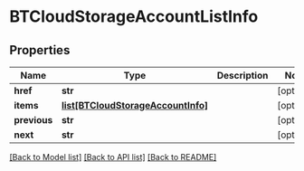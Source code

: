 # BTCloudStorageAccountListInfo

## Properties
Name | Type | Description | Notes
------------ | ------------- | ------------- | -------------
**href** | **str** |  | [optional] 
**items** | [**list[BTCloudStorageAccountInfo]**](BTCloudStorageAccountInfo.md) |  | [optional] 
**previous** | **str** |  | [optional] 
**next** | **str** |  | [optional] 

[[Back to Model list]](../README.md#documentation-for-models) [[Back to API list]](../README.md#documentation-for-api-endpoints) [[Back to README]](../README.md)


